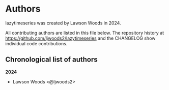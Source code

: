 # Authors

lazytimeseries was created by Lawson Woods in 2024.


All contributing authors are listed in this file below.
The repository history at https://github.com/ljwoods2/lazytimeseries
and the CHANGELOG show individual code contributions.

## Chronological list of authors

<!--
The rules for this file:
  * Authors are sorted chronologically, earliest to latest
  * Please format it each entry as "Preferred name <GitHub username>"
  * Your preferred name is whatever you wish to go by --
    it does *not* have to be your legal name!
  * Please start a new section for each new year
  * Don't ever delete anything
-->

**2024**
- Lawson Woods <@ljwoods2>